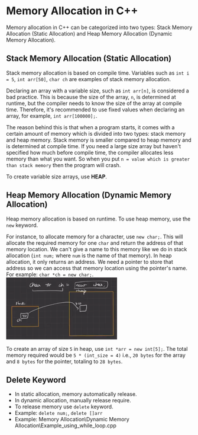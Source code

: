 # Memory Allocation in C++

Memory allocation in C++ can be categorized into two types: Stack Memory Allocation (Static Allocation) and Heap Memory Allocation (Dynamic Memory Allocation).

## Stack Memory Allocation (Static Allocation)

Stack memory allocation is based on compile time. Variables such as `int i = 5`, `int arr[50]`, `char ch` are examples of stack memory allocation. 

Declaring an array with a variable size, such as `int arr[n]`, is considered a bad practice. This is because the size of the array, `n`, is determined at runtime, but the compiler needs to know the size of the array at compile time. Therefore, it's recommended to use fixed values when declaring an array, for example, `int arr[100000];`.

The reason behind this is that when a program starts, it comes with a certain amount of memory which is divided into two types: stack memory and heap memory. Stack memory is smaller compared to heap memory and is determined at compile time. If you need a large size array but haven't specified how much before compile time, the compiler allocates less memory than what you want. So when you put `n = value which is greater than stack memory` then the program will crash.

To create variable size arrays, use **HEAP**.

## Heap Memory Allocation (Dynamic Memory Allocation)

Heap memory allocation is based on runtime. To use heap memory, use the `new` keyword.

For instance, to allocate memory for a character, use `new char;`. This will allocate the required memory for one `char` and return the address of that memory location. We can't give a name to this memory like we do in stack allocation (`int num;` where `num` is the name of that memory). In heap allocation, it only returns an address. We need a pointer to store that address so we can access that memory location using the pointer's name. For example: `char *ch = new char;`.
<img width=300 src="/Memory Allocation/Dynamic Memory Allocation/image.png" alt="Dynamic memory allocation Example" />

To create an array of size `5` in heap, use `int *arr = new int[5];`. The total memory required would be `5 * (int_size = 4)` i.e., `20 bytes` for the array and `8 bytes` for the pointer, totaling to `28 bytes`.


## Delete Keyword
- In static allocation, memory automatically release.
- In dynamic allocation, manually release require.
- To release memory use `delete` keyword.
- Example: `delete num;`, `delete []arr`
- Example: Memory Allocation\Dynamic Memory Allocation\Example_using_while_loop.cpp 
